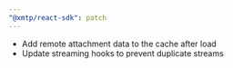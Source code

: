 ```yaml
---
"@xmtp/react-sdk": patch
---
```


* Add remote attachment data to the cache after load
* Update streaming hooks to prevent duplicate streams
